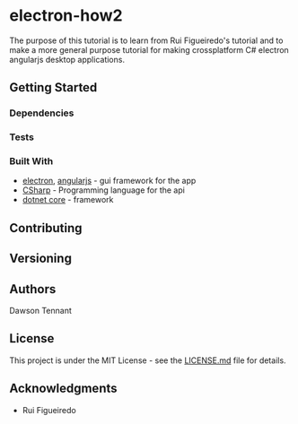 # electron-how2 #

The purpose of this tutorial is to learn from Rui Figueiredo's tutorial and to make a more general purpose tutorial for making crossplatform C# electron angularjs desktop applications.

## Getting Started ##

### Dependencies ###

### Tests ###

### Built With ###

* [electron](https://electron.atom.io/), [angularjs](https://angularjs.org/)              - gui framework for the app
* [CSharp](https://docs.microsoft.com/en-us/dotnet/csharp/programming-guide/)        - Programming language for the api
* [dotnet core](https://www.microsoft.com/net/core)   - framework

## Contributing ##

## Versioning ##

## Authors ##

Dawson Tennant

## License ##

This project is under the MIT License - see the [LICENSE.md](https://github.com/davyLSDev/electron-how2/blob/master/LICENSE.md) file for details.

## Acknowledgments ##

* Rui Figueiredo
